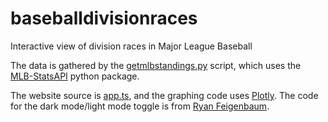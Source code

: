 # baseballdivisionraces

Interactive view of division races in Major League Baseball

The data is gathered by the [getmlbstandings.py](blob/main/getmlbstandings/getmlbstandings.py) script, which uses the [MLB-StatsAPI](https://github.com/toddrob99/MLB-StatsAPI) python package.

The website source is [app.ts](blob/main/showdivisionraces/src/app.ts), and the graphing code uses [Plotly](https://plotly.com/javascript/). The code for the dark mode/light mode toggle is from [Ryan Feigenbaum](https://ryanfeigenbaum.com/dark-mode/).